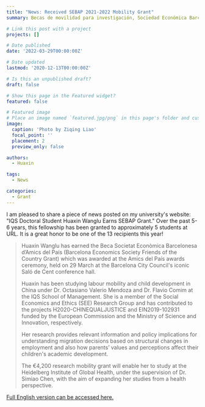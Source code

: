 ```yaml
---
title: "News: Received SEBAP 2021-2022 Mobility Grant"
summary: Becas de movilidad para investigación, Sociedad Económica Barcelonesa de Amics del País

# Link this post with a project
projects: []

# Date published
date: '2022-03-29T00:00:00Z'

# Date updated
lastmod: '2020-12-13T00:00:00Z'

# Is this an unpublished draft?
draft: false

# Show this page in the Featured widget?
featured: false

# Featured image
# Place an image named `featured.jpg/png` in this page's folder and customize its options here.
image:
  caption: 'Photo by Ziqing Liao'
  focal_point: ''
  placement: 2
  preview_only: false

authors:
  - Huaxin

tags:
  - News

categories:
  - Grant
---
```

I am pleased to share a piece of news posted on my university's website: "IQS Doctoral Student Huaxin Wanglu Earns SEBAP Grant." Over the past 5-6 years, this fellowship has been granted to approximately 5 students at URL. It is a great honor to be one of the 13 recipients this year!

> Huaxin Wanglu has earned the Beca Societat Econòmica Barcelonesa d’Amics del País (Barcelona Economics Society Friends of the Country Grant) which was awarded at the Amics del País awards ceremony, held on 29 March at the Barcelona City Council's iconic Saló de Cent conference hall.
> 
> Huaxin has been studying labour mobility and child development in China under Dr. Octasiano Valerio Mendoza and Dr. Flavio Comim at the IQS School of Management. She is a member of the Social Economics and Ethics (SEE) Research Group and has contributed to the projects H2020-CHINEQUALJUSTICE and EIN2019-102931 funded by the European Commission and the Ministry of Science and Innovation, respectively.
> 
> Her research provides relevant information and policy implications for understanding migration decisions based on structural changes in employment and also how parents’ values and perceptions affect their children's academic development.
> 
> The €4,200 research mobility grant will enable her to study at the Heidelberg Institute of Global Health, under the supervision of Dr. Simiao Chen, with the aim of expanding her studies from a health perspective.

[Full English version can be accessed here.](https://www.iqs.edu/en/noticia/iqs-doctoral-student-huaxin-wanglu-earns-sebap-grant)
